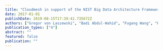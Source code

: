 ```yaml
---
title: "Cloudmesh in support of the NIST Big Data Architecture Framework"
date: 2017-01-01
publishDate: 2019-08-15T17:39:42.735672Z
authors: ["Gregor von Laszewski", "Badi Abdul-Wahid", "Fugang Wang", "Hyungro Lee", "Geoffrey C Fox", "Wo Chang"]
publication_types: ["4"]
abstract: ""
featured: false
publication: ""
---
```


